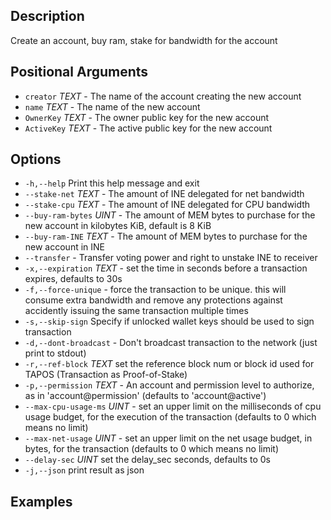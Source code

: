 ## Description

Create an account, buy ram, stake for bandwidth for the account

## Positional Arguments
- `creator` _TEXT_  - The name of the account creating the new account
- `name` _TEXT_  - The name of the new account
- `OwnerKey` _TEXT_  - The owner public key for the new account
- `ActiveKey` _TEXT_  - The active public key for the new account
## Options
- `-h,--help` Print this help message and exit
- `--stake-net` _TEXT_ - The amount of INE delegated for net bandwidth
- `--stake-cpu` _TEXT_  - The amount of INE delegated for CPU bandwidth
- `--buy-ram-bytes` _UINT_ - The amount of MEM bytes to purchase for the new account in kilobytes KiB, default is 8 KiB
- `--buy-ram-INE` _TEXT_ - The amount of MEM bytes to purchase for the new account in INE
- `--transfer` - Transfer voting power and right to unstake INE to receiver
- `-x,--expiration` _TEXT_ - set the time in seconds before a transaction expires, defaults to 30s
- `-f,--force-unique` - force the transaction to be unique. this will consume extra bandwidth and remove any protections against accidently issuing the same transaction multiple times
- `-s,--skip-sign` Specify if unlocked wallet keys should be used to sign transaction
- `-d,--dont-broadcast` - Don't broadcast transaction to the network (just print to stdout)
- `-r,--ref-block` _TEXT_         set the reference block num or block id used for TAPOS (Transaction as Proof-of-Stake)
- `-p,--permission`  _TEXT_ - An account and permission level to authorize, as in 'account@permission' (defaults to 'account@active')
- `--max-cpu-usage-ms` _UINT_ - set an upper limit on the milliseconds of cpu usage budget, for the execution of the transaction (defaults to 0 which means no limit)
- `--max-net-usage` _UINT_ - set an upper limit on the net usage budget, in bytes, for the transaction (defaults to 0 which means no limit)
- `--delay-sec` _UINT_            set the delay_sec seconds, defaults to 0s
- `-j,--json` print result as json

## Examples
